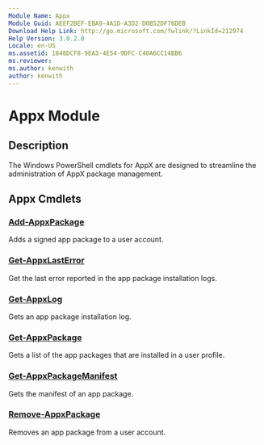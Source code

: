 ```yaml
---
Module Name: Appx
Module Guid: AEEF2BEF-EBA9-4A1D-A3D2-D0B52DF76DEB
Download Help Link: http://go.microsoft.com/fwlink/?LinkId=212974
Help Version: 3.0.2.0
Locale: en-US
ms.assetid: 1848DCF8-9EA3-4E54-9DFC-C40A6CC14BB6
ms.reviewer:
ms.author: kenwith
author: kenwith
---
```


# Appx Module
## Description
The Windows PowerShell cmdlets for AppX are designed to streamline the administration of AppX package management.

## Appx Cmdlets
### [Add-AppxPackage](./Add-AppxPackage.md)
Adds a signed app package to a user account.

### [Get-AppxLastError](./Get-AppxLastError.md)
Get the last error reported in the app package installation logs.

### [Get-AppxLog](./Get-AppxLog.md)
Gets an app package installation log.

### [Get-AppxPackage](./Get-AppxPackage.md)
Gets a list of the app packages that are installed in a user profile.

### [Get-AppxPackageManifest](./Get-AppxPackageManifest.md)
Gets the manifest of an app package.

### [Remove-AppxPackage](./Remove-AppxPackage.md)
Removes an app package from a user account.

